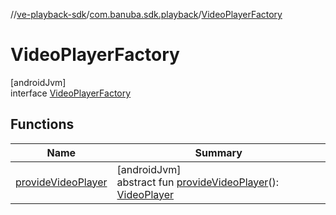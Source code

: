 //[ve-playback-sdk](../../../index.md)/[com.banuba.sdk.playback](../index.md)/[VideoPlayerFactory](index.md)

# VideoPlayerFactory

[androidJvm]\
interface [VideoPlayerFactory](index.md)

## Functions

| Name | Summary |
|---|---|
| [provideVideoPlayer](provide-video-player.md) | [androidJvm]<br>abstract fun [provideVideoPlayer](provide-video-player.md)(): [VideoPlayer](../-video-player/index.md) |
